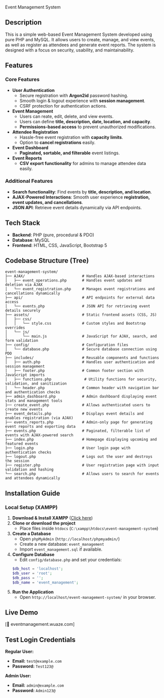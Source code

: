 Event Management System

## Description
This is a simple web-based Event Management System developed using pure PHP and MySQL. It allows users to create, manage, and view events, as well as register as attendees and generate event reports. The system is designed with a focus on security, usability, and maintainability.

## Features

### Core Features
- **User Authentication**
  - Secure registration with **Argon2id** password hashing.
  - Smooth login & logout experience with **session management**.
  - CSRF protection for authentication actions.
- **Event Management**
  - Users can reate, edit, delete, and view events.
  - Users can define **title, description, date, location, and capacity**.
  - **Permissions-based access** to prevent unauthorized modifications.
- **Attendee Registration**
  - Hassle-free event registration with **capacity limits**.
  - Option to **cancel registrations** easily.
- **Event Dashboard**
  - **Paginated, sortable, and filterable** event listings.
- **Event Reports**
  - **CSV export functionality** for admins to manage attendee data easily.

### Additional Features
- **Search functionality**: Find events by **title, description, and location**.
- **AJAX-Powered Interactions**: Smooth user experience **registration, event updates, and cancellations**.
- **JSON API**: Retrieve event details dynamically via API endpoints.

## Tech Stack
- **Backend**: PHP (pure, procedural & PDO)
- **Database**: MySQL
- **Frontend**: HTML, CSS, JavaScript, Bootstrap 5

## Codebase Structure (Tree)
```
event-management-system/
├── AJAX/                          # Handles AJAX-based interactions
│   ├── event_operations.php       # Handles event updates and deletion via AJAX
│   └── event_registration.php     # Manages event registrations and cancellations dynamically
├── api/                           # API endpoints for external data access
│   └── events.php                 # JSON API for retrieving event details securely
├── assets/                        # Static frontend assets (CSS, JS)
│   ├── css/
│   │   └── style.css              # Custom styles and Bootstrap overrides
│   └── js/
│       └── main.js                # JavaScript for AJAX, search, and form validation
├── config/                        # Configuration files
│   └── database.php               # Secure database connection using PDO
├── includes/                      # Reusable components and functions
│   ├── auth.php                   # Handles user authentication and session management
│   ├── footer.php                 # Common footer section with JavaScript imports
│   ├── functions.php               # Utility functions for security, validation, and sanitization
│   └── header.php                 # Common header with navigation bar and authentication checks
├── admin_dashboard.php            # Admin dashboard displaying event stats and management tools
├── create_event.php               # Allows authenticated users to create new events
├── event_details.php              # Displays event details and enables registration (via AJAX)
├── events_reports.php             # Admin-only page for generating event reports and exporting data
├── events.php                     # Paginated, filterable list of events with AJAX-powered search
├── index.php                      # Homepage displaying upcoming and featured events
├── login.php                      # User login page with authentication checks
├── logout.php                     # Logs out the user and destroys the session
├── register.php                   # User registration page with input validation and hashing
└── search.php                     # Allows users to search for events and attendees dynamically

```

## Installation Guide
### Local Setup (XAMPP)
1. **Download & Install XAMPP** ([Click here](https://www.apachefriends.org/download.html))
2. **Clone or download the project**
   - Place files inside `htdocs` (`C:\xampp\htdocs\event-management-system`)
3. **Create a Database**
   - Open `phpMyAdmin` (`http://localhost/phpmyadmin/`)
   - Create a new database: `event_management`
   - Import `event_management.sql` if available.
4. **Configure Database**
   - Edit `config/database.php` and set your credentials:
   ```php
   $db_host = 'localhost';
   $db_user = 'root';
   $db_pass = '';
   $db_name = 'event_management';
   ```
5. **Run the Application**
   - Open `http://localhost/event-management-system/` in your browser.


## Live Demo
[🔗 eventmanagement.wuaze.com]

## Test Login Credentials
**Regular User:**
- **Email:** `test@example.com`
- **Password:** `Test123@`

**Admin User:**
- **Email:** `admin@example.com`
- **Password:** `Admin123@`





